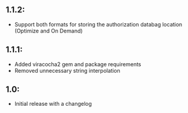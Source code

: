## 1.1.2:
* Support both formats for storing the authorization databag location (Optimize and On Demand) 

## 1.1.1:
* Added viracocha2 gem and package requirements
* Removed unnecessary string interpolation

## 1.0:
* Initial release with a changelog
